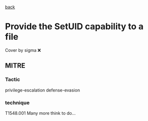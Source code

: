 [back](../index.md)
# Provide the SetUID capability to a file
Cover by sigma :x: 
## MITRE
### Tactic
privilege-escalation
defense-evasion
### technique
T1548.001
Many more think to do...